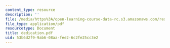 ```yaml
---
content_type: resource
description: ''
file: /media/https%3A/open-learning-course-data-rc.s3.amazonaws.com/res-6-001-electromagnetic-fields-and-energy-spring-2008/53b6d2f99ab608aafee26c2fe25cc3e2_dedication.pdf
file_type: application/pdf
resourcetype: Document
title: dedication.pdf
uid: 53b6d2f9-9ab6-08aa-fee2-6c2fe25cc3e2
---
```


